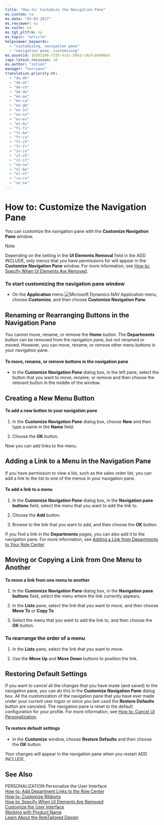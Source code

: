 ```yaml
---
title: "How to: Customize the Navigation Pane"
ms.custom: na
ms.date: "03-03-2017"
ms.reviewer: na
ms.suite: na
ms.tgt_pltfrm: na
ms.topic: "article"
helpviewer_keywords: 
  - "customizing, navigation pane"
  - "navigation pane, customizing"
ms.assetid: 16563106-733b-4c6c-b043-c0a7c0e008e5
caps.latest.revision: 16
ms.author: "solsen"
manager: "terryaus"
translation.priority.ht: 
  - "da-dk"
  - "de-at"
  - "de-ch"
  - "de-de"
  - "en-au"
  - "en-ca"
  - "en-gb"
  - "en-in"
  - "en-nz"
  - "es-es"
  - "es-mx"
  - "fi-fi"
  - "fr-be"
  - "fr-ca"
  - "fr-ch"
  - "fr-fr"
  - "is-is"
  - "it-ch"
  - "it-it"
  - "nb-no"
  - "nl-be"
  - "nl-nl"
  - "ru-ru"
  - "sv-se"
---
```

# How to: Customize the Navigation Pane
You can customize the navigation pane with the **Customize Navigation Pane** window.  
  
> [!NOTE]  
>  Depending on the setting in the **UI Elements Removal** field in the ADD INCLUDE<!--[!INCLUDE[nav_admin](../BusinessFunctionality/LoggingAndTrackingEmailInteractions/includes/nav_admin_md.md)]-->, only menus that you have permissions for will appear in the **Customize Navigation Pane** window. For more information, see [How to: Specify When UI Elements Are Removed](../Topic/How%20to:%20Specify%20When%20UI%20Elements%20Are%20Removed.md).  
  
### To start customizing the navigation pane window  
  
-   On the **Application** menu ![Microsoft Dynamics NAV Application menu](../BusinessFunctionality/IntegratingWithMicrosoftDynamicsCRM/media/rtc_applicationmenu.png "RTC\_ApplicationMenu"), choose **Customize**, and then choose **Customize Navigation Pane**.  
  
## Renaming or Rearranging Buttons in the Navigation Pane  
 You cannot move, rename, or remove the **Home** button. The **Departments** button can be removed from the navigation pane, but not renamed or moved. However, you can move, rename, or remove other menu buttons in your navigation pane.  
  
#### To move, rename, or remove buttons in the navigation pane  
  
-   In the **Customize Navigation Pane** dialog box, in the left pane, select the button that you want to move, rename, or remove and then choose the relevant button in the middle of the window.  
  
## Creating a New Menu Button  
  
#### To add a new button to your navigation pane  
  
1.  In the **Customize Navigation Pane** dialog box, choose **New** and then type a name in the **Name** field.  
  
2.  Choose the **OK** button.  
  
 Now you can add links to the menu.  
  
## Adding a Link to a Menu in the Navigation Pane  
 If you have permission to view a list, such as the sales order list, you can add a link to the list to one of the menus in your navigation pane.  
  
#### To add a link to a menu  
  
1.  In the **Customize Navigation Pane** dialog box, in the **Navigation pane buttons** field, select the menu that you want to add the link to.  
  
2.  Choose the **Add** button.  
  
3.  Browse to the link that you want to add, and then choose the **OK** button.  
  
 If you find a link in the **Departments** pages, you can also add it to the navigation pane. For more information, see [Adding a Link from Departments to Your Role Center](../SetupAndAdministration/how-to-add-department-links-to-the-role-center.md)  
  
## Moving or Copying a Link from One Menu to Another  
  
#### To move a link from one menu to another  
  
1.  In the **Customize Navigation Pane** dialog box, in the **Navigation pane buttons** field, select the menu where the link currently appears.  
  
2.  In the **Lists** pane, select the link that you want to move, and then choose **Move To** or **Copy To**  
  
3.  Select the menu that you want to add the link to, and then choose the **OK** button.  
  
### To rearrange the order of a menu  
  
1.  In the **Lists** pane, select the link that you want to move.  
  
2.  Use the **Move Up** and **Move Down** buttons to position the link.  
  
## Restoring Default Settings  
 If you want to cancel all the changes that you have made \(and saved\) to the navigation pane, you can do this in the **Customize Navigation Pane** dialog box. All the customization of the navigation pane that you have ever made under your current user logon or since you last used the **Restore Defaults** button are canceled. The navigation pane is reset to the default configuration for your profile. For more information, see [How to: Cancel UI Personalization](../SetupAndAdministration/how-to-cancel-ui-personalization.md).  
  
#### To restore default settings  
  
-   In the **Customize** window, choose **Restore Defaults** and then choose the **OK** button.  
  
 Your changes will appear in the navigation pane when you restart ADD INCLUDE<!--[!INCLUDE[navnow](../ApplicationDesign/includes/navnow_md.md)]-->.  
  
## See Also  
 PERSONALIZATION Personalize the User Interface   
 [How to: Add Department Links to the Role Center](../SetupAndAdministration/how-to-add-department-links-to-the-role-center.md)   
 [How to: Customize Ribbons](../SetupAndAdministration/how-to-customize-ribbons.md)   
 [How to: Specify When UI Elements Are Removed](../Topic/How%20to:%20Specify%20When%20UI%20Elements%20Are%20Removed.md)   
 [Customize the User Interface](../SetupAndAdministration/customize-the-user-interface.md)   
 [Working with Product Name](../WorkingWithDynamics/working-with-$-p_1-product-name-$-.md)   
 [Learn About the RoleTailored Design](../GettingStarted/learn-about-the-roletailored-design.md)